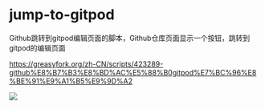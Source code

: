 # jump-to-gitpod

Github跳转到gitpod编辑页面的脚本，Github仓库页面显示一个按钮，跳转到gitpod的编辑页面 

https://greasyfork.org/zh-CN/scripts/423289-github%E8%B7%B3%E8%BD%AC%E5%88%B0gitpod%E7%BC%96%E8%BE%91%E9%A1%B5%E9%9D%A2

![](https://cdn.jsdelivr.net/gh/kitety/blog_img/2021-3-16/1615859122678-image.png)
